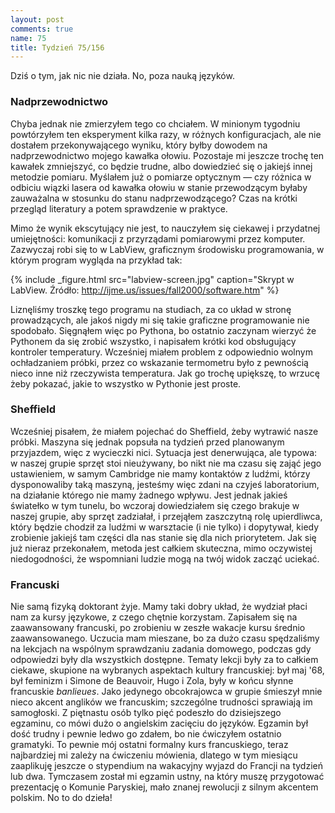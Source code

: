 ```yaml
---
layout: post
comments: true
name: 75
title: Tydzień 75/156
---
```


Dziś o tym, jak nic nie działa. No, poza nauką języków.

### Nadprzewodnictwo

Chyba jednak nie zmierzyłem tego co chciałem. W minionym tygodniu powtórzyłem ten eksperyment kilka razy, w różnych konfiguracjach, ale nie dostałem przekonywającego wyniku, który byłby dowodem na nadprzewodnictwo mojego kawałka ołowiu. Pozostaje mi jeszcze trochę ten kawałek zmniejszyć, co będzie trudne, albo dowiedzieć się o jakiejś innej metodzie pomiaru. Myślałem już o pomiarze optycznym — czy różnica w odbiciu wiązki lasera od kawałka ołowiu w stanie przewodzącym byłaby zauważalna w stosunku do stanu nadprzewodzącego? Czas na krótki przegląd literatury a potem sprawdzenie w praktyce.

Mimo że wynik ekscytujący nie jest, to nauczyłem się ciekawej i przydatnej umiejętności: komunikacji z przyrządami pomiarowymi przez komputer. Zazwyczaj robi się to w LabView, graficznym środowisku programowania, w którym program wygląda na przykład tak:

{% include _figure.html src="labview-screen.jpg" caption="Skrypt w LabView. Źródło: http://ijme.us/issues/fall2000/software.htm" %}

Liznęliśmy troszkę tego programu na studiach, za co układ w stronę prowadzących, ale jakoś nigdy mi się takie graficzne programowanie nie spodobało. Sięgnąłem więc po Pythona, bo ostatnio zaczynam wierzyć że Pythonem da się zrobić wszystko, i napisałem krótki kod obsługujący kontroler temperatury. Wcześniej miałem problem z odpowiednio wolnym ochładzaniem próbki, przez co wskazanie termometru było z pewnością nieco inne niż rzeczywista temperatura. Jak go trochę upiększę, to wrzucę żeby pokazać, jakie to wszystko w Pythonie jest proste.

### Sheffield

Wcześniej pisałem, że miałem pojechać do Sheffield, żeby wytrawić nasze próbki. Maszyna się jednak popsuła na tydzień przed planowanym przyjazdem, więc z wycieczki nici. Sytuacja jest denerwująca, ale typowa: w naszej grupie sprzęt stoi nieużywany, bo nikt nie ma czasu się zająć jego ustawieniem, w samym Cambridge nie mamy kontaktów z ludźmi, którzy dysponowaliby taką maszyną, jesteśmy więc zdani na czyjeś laboratorium, na działanie którego nie mamy żadnego wpływu. Jest jednak jakieś światełko w tym tunelu, bo wczoraj dowiedziałem się czego brakuje w naszej grupie, aby sprzęt zadziałał, i przejąłem zaszczytną rolę upierdliwca, który będzie chodził za ludźmi w warsztacie (i nie tylko) i dopytywał, kiedy zrobienie jakiejś tam części dla nas stanie się dla nich priorytetem. Jak się już nieraz przekonałem, metoda jest całkiem skuteczna, mimo oczywistej niedogodności, że wspomniani ludzie mogą na twój widok zacząć uciekać.


### Francuski

Nie samą fizyką doktorant żyje. Mamy taki dobry układ, że wydział płaci nam za kursy językowe, z czego chętnie korzystam. Zapisałem się na zaawansowany francuski, po zrobieniu w zeszłe wakacje kursu średnio zaawansowanego. Uczucia mam mieszane, bo za dużo czasu spędzaliśmy na lekcjach na wspólnym sprawdzaniu zadania domowego, podczas gdy odpowiedzi były dla wszystkich dostępne. Tematy lekcji były za to całkiem ciekawe, skupione na wybranych aspektach kultury francuskiej: był maj '68, był feminizm i Simone de Beauvoir, Hugo i Zola, były w końcu słynne francuskie _banlieues_. Jako jedynego obcokrajowca w grupie śmieszył mnie nieco akcent anglików we francuskim; szczególne trudności sprawiają im samogłoski. Z piętnastu osób tylko pięć podeszło do dzisiejszego egzaminu, co mówi dużo o angielskim zacięciu do języków. Egzamin był dość trudny i pewnie ledwo go zdałem, bo nie ćwiczyłem ostatnio gramatyki. To pewnie mój ostatni formalny kurs francuskiego, teraz najbardziej mi zależy na ćwiczeniu mówienia, dlatego w tym miesiącu zaaplikuję jeszcze o stypendium na wakacyjny wyjazd do Francji na tydzień lub dwa. Tymczasem został mi egzamin ustny, na który muszę przygotować prezentację o Komunie Paryskiej, mało znanej rewolucji z silnym akcentem polskim. No to do dzieła!